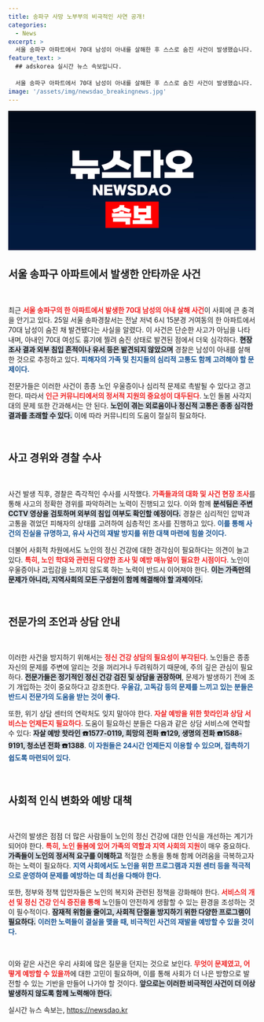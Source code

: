 ```yaml
---
title: 송파구 사망 노부부의 비극적인 사연 공개!
categories:
  - News
excerpt: >
  서울 송파구 아파트에서 70대 남성이 아내를 살해한 후 스스로 숨진 사건이 발생했습니다. 경찰은 현장에서 외부 침입 흔적과 유서를 발견하지 못했으며, 사건의 전모를 파악하기 위해 수사 중입니다.
feature_text: >
  ## adskorea 실시간 뉴스 속보입니다.

  서울 송파구 아파트에서 70대 남성이 아내를 살해한 후 스스로 숨진 사건이 발생했습니다. 경찰은 현장에서 외부 침입 흔적과 유서를 발견하지 못했으며, 사건의 전모를 파악하기 위해 수사 중입니다.
image: '/assets/img/newsdao_breakingnews.jpg'
---
```


<p><img src="/assets/img/newsdao_breakingnews.jpg" alt="adskorea 속보" /></p>

<h2 data-ke-size="size26">서울 송파구 아파트에서 발생한 안타까운 사건</h2>

<p data-ke-size="size16">&nbsp;</p>

<p>최근 <b><span style="color: #ee2323;">서울 송파구의 한 아파트에서 발생한 70대 남성의 아내 살해 사건</span></b>이 사회에 큰 충격을 안기고 있다. 25일 서울 송파경찰서는 전날 저녁 6시 15분경 거여동의 한 아파트에서 70대 남성이 숨진 채 발견됐다는 사실을 알렸다. 이 사건은 단순한 사고가 아님을 나타내며, 아내인 70대 여성도 흉기에 찔려 숨진 상태로 발견된 점에서 더욱 심각하다. <b><span style="background-color: #21538527;">현장 조사 결과 외부 침입 흔적이나 유서 등은 발견되지 않았으며</span></b> 경찰은 남성이 아내를 살해한 것으로 추정하고 있다. <b><span style="color: #1a5490;">피해자의 가족 및 친지들의 심리적 고통도 함께 고려해야 할 문제이다.</span></b></p>

<p>전문가들은 이러한 사건이 종종 노인 우울증이나 심리적 문제로 촉발될 수 있다고 경고한다. 따라서 <b><span style="color: #ee2323;">인근 커뮤니티에서의 정서적 지원의 중요성이 대두된다</span></b>. 노인 돌봄 사각지대의 문제 또한 간과해서는 안 된다. <b><span style="background-color: #21538527;">노인이 겪는 외로움이나 정신적 고통은 종종 심각한 결과를 초래할 수 있다.</span></b> 이에 따라 커뮤니티의 도움이 절실히 필요하다.</p>

<p data-ke-size="size16">&nbsp;</p>

<h2 data-ke-size="size26">사고 경위와 경찰 수사</h2>

<p data-ke-size="size16">&nbsp;</p>

<p>사건 발생 직후, 경찰은 즉각적인 수사를 시작했다. <b><span style="color: #ee2323;">가족들과의 대화 및 사건 현장 조사</span></b>를 통해 사고의 정확한 경위를 파악하려는 노력이 진행되고 있다. 이와 함께 <b><span style="background-color: #21538527;">분석팀은 주변 CCTV 영상을 검토하며 외부의 침입 여부도 확인할 예정이다.</span></b> 경찰은 심리적인 압박과 고통을 겪었던 피해자의 상태를 고려하여 심층적인 조사를 진행하고 있다. <b><span style="color: #1a5490;">이를 통해 사건의 진실을 규명하고, 유사 사건의 재발 방지를 위한 대책 마련에 힘쓸 것이다.</span></b></p>

<p>더불어 사회적 차원에서도 노인의 정신 건강에 대한 경각심이 필요하다는 의견이 늘고 있다. <b><span style="color: #ee2323;">특히, 노인 학대와 관련된 다양한 조사 및 예방 매뉴얼이 필요한 시점이다</span></b>. 노인이우울증이나 고립감을 느끼지 않도록 하는 노력이 반드시 이어져야 한다. <b><span style="background-color: #21538527;">이는 가족만의 문제가 아니라, 지역사회의 모든 구성원이 함께 해결해야 할 과제이다.</span></b></p>

<p data-ke-size="size16">&nbsp;</p>

<h2 data-ke-size="size26">전문가의 조언과 상담 안내</h2>

<p data-ke-size="size16">&nbsp;</p>

<p>이러한 사건을 방지하기 위해서는 <b><span style="color: #ee2323;">정신 건강 상담의 필요성이 부각된다</span></b>. 노인들은 종종 자신의 문제를 주변에 알리는 것을 꺼리거나 두려워하기 때문에, 주의 깊은 관심이 필요하다. <b><span style="background-color: #21538527;">전문가들은 정기적인 정신 건강 검진 및 상담을 권장하며</span></b>, 문제가 발생하기 전에 조기 개입하는 것이 중요하다고 강조한다. <b><span style="color: #1a5490;">우울감, 고독감 등의 문제를 느끼고 있는 분들은 반드시 전문가의 도움을 받는 것이 좋다.</span></b></p>

<p>또한, 위기 상담 센터의 연락처도 잊지 말아야 한다. <b><span style="color: #ee2323;">자살 예방을 위한 핫라인과 상담 서비스는 언제든지 필요하다</span></b>. 도움이 필요하신 분들은 다음과 같은 상담 서비스에 연락할 수 있다: <b><span style="background-color: #21538527;">자살 예방 핫라인 ☎️1577-0119, 희망의 전화 ☎️129, 생명의 전화 ☎️1588-9191, 청소년 전화 ☎️1388</span></b>. <b><span style="color: #1a5490;">이 자원들은 24시간 언제든지 이용할 수 있으며, 접촉하기 쉽도록 마련되어 있다.</span></b></p>

<p data-ke-size="size16">&nbsp;</p>

<h2 data-ke-size="size26">사회적 인식 변화와 예방 대책</h2>

<p data-ke-size="size16">&nbsp;</p>

<p>사건의 발생은 점점 더 많은 사람들이 노인의 정신 건강에 대한 인식을 개선하는 계기가 되어야 한다. <b><span style="color: #ee2323;">특히, 노인 돌봄에 있어 가족의 역할과 지역 사회의 지원</span></b>이 매우 중요하다. <b><span style="background-color: #21538527;">가족들이 노인의 정서적 요구를 이해하고</span></b> 적절한 소통을 통해 함께 어려움을 극복하고자 하는 노력이 필요하다. <b><span style="color: #1a5490;">지역 사회에서도 노인을 위한 프로그램과 지원 센터 등을 적극적으로 운영하여 문제를 예방하는 데 최선을 다해야 한다.</span></b></p>

<p>또한, 정부와 정책 입안자들은 노인의 복지와 관련된 정책을 강화해야 한다. <b><span style="color: #ee2323;">서비스의 개선 및 정신 건강 인식 증진을 통해</span></b> 노인들이 안전하게 생활할 수 있는 환경을 조성하는 것이 필수적이다. <b><span style="background-color: #21538527;">잠재적 위험을 줄이고, 사회적 단절을 방지하기 위한 다양한 프로그램이 필요하다.</span></b> <b><span style="color: #1a5490;">이러한 노력들이 결실을 맺을 때, 비극적인 사건의 재발을 예방할 수 있을 것이다.</span></b></p>

<p data-ke-size="size16">&nbsp;</p>

<p>이와 같은 사건은 우리 사회에 많은 질문을 던지는 것으로 보인다. <b><span style="color: #ee2323;">무엇이 문제였고, 어떻게 예방할 수 있을까</span></b>에 대한 고민이 필요하며, 이를 통해 사회가 더 나은 방향으로 발전할 수 있는 기반을 만들어 나가야 할 것이다. <b><span style="background-color: #21538527;">앞으로는 이러한 비극적인 사건이 더 이상 발생하지 않도록 함께 노력해야 한다.</span></b></p>
실시간 뉴스 속보는, <a href="https://newsdao.kr" rel="dofollow">https://newsdao.kr</a>


